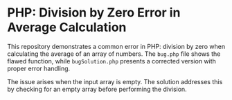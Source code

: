 # PHP: Division by Zero Error in Average Calculation

This repository demonstrates a common error in PHP: division by zero when calculating the average of an array of numbers.  The `bug.php` file shows the flawed function, while `bugSolution.php` presents a corrected version with proper error handling.

The issue arises when the input array is empty.  The solution addresses this by checking for an empty array before performing the division.